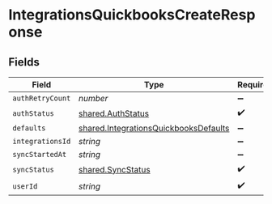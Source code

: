# IntegrationsQuickbooksCreateResponse


## Fields

| Field                                                                                                 | Type                                                                                                  | Required                                                                                              | Description                                                                                           |
| ----------------------------------------------------------------------------------------------------- | ----------------------------------------------------------------------------------------------------- | ----------------------------------------------------------------------------------------------------- | ----------------------------------------------------------------------------------------------------- |
| `authRetryCount`                                                                                      | *number*                                                                                              | :heavy_minus_sign:                                                                                    | N/A                                                                                                   |
| `authStatus`                                                                                          | [shared.AuthStatus](../../../sdk/models/shared/authstatus.md)                                         | :heavy_check_mark:                                                                                    | N/A                                                                                                   |
| `defaults`                                                                                            | [shared.IntegrationsQuickbooksDefaults](../../../sdk/models/shared/integrationsquickbooksdefaults.md) | :heavy_minus_sign:                                                                                    | N/A                                                                                                   |
| `integrationsId`                                                                                      | *string*                                                                                              | :heavy_minus_sign:                                                                                    | N/A                                                                                                   |
| `syncStartedAt`                                                                                       | *string*                                                                                              | :heavy_minus_sign:                                                                                    | N/A                                                                                                   |
| `syncStatus`                                                                                          | [shared.SyncStatus](../../../sdk/models/shared/syncstatus.md)                                         | :heavy_check_mark:                                                                                    | N/A                                                                                                   |
| `userId`                                                                                              | *string*                                                                                              | :heavy_check_mark:                                                                                    | N/A                                                                                                   |